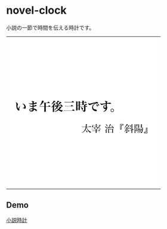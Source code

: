# novel-clock

小説の一節で時間を伝える時計です。

<table><tr><td><img src="./img/15.png" width="400"></td></tr></table>

## Demo

[小説時計](https://inaniwa3.github.io/novel-clock/ "小説時計")
